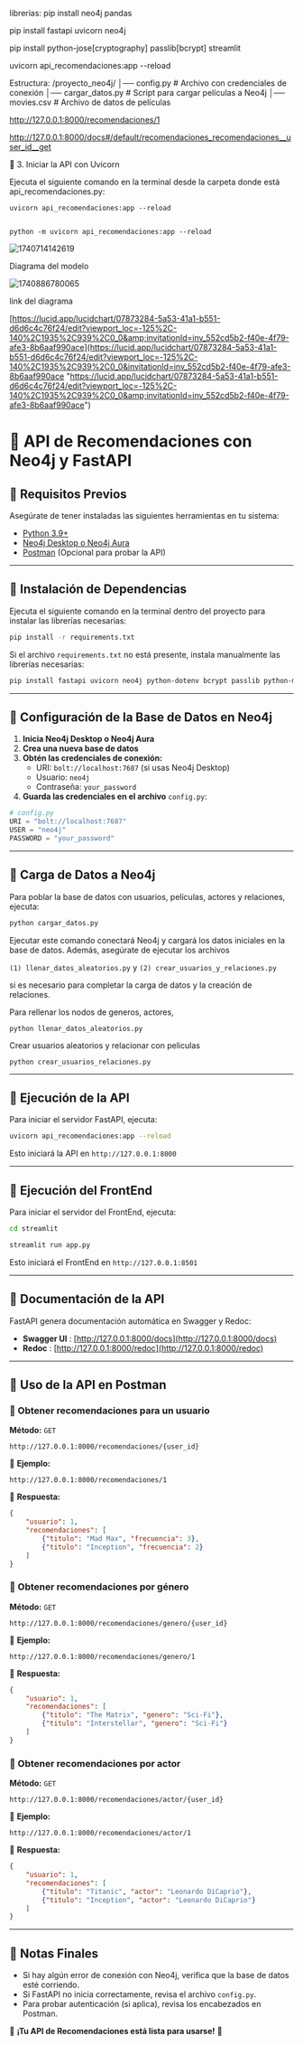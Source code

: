 librerias:
pip install neo4j pandas

pip install fastapi uvicorn neo4j

pip install python-jose[cryptography] passlib[bcrypt] streamlit

uvicorn api_recomendaciones:app --reload

Estructura:
/proyecto_neo4j/
│── config.py          # Archivo con credenciales de conexión
│── cargar_datos.py    # Script para cargar películas a Neo4j
│── movies.csv         # Archivo de datos de películas

http://127.0.0.1:8000/recomendaciones/1

http://127.0.0.1:8000/docs#/default/recomendaciones_recomendaciones__user_id__get



📌 3. Iniciar la API con Uvicorn

Ejecuta el siguiente comando en la terminal desde la carpeta donde está api_recomendaciones.py:

    uvicorn api_recomendaciones:app --reload


    python -m uvicorn api_recomendaciones:app --reload



![1740714142619](image/README/1740714142619.png)




Diagrama del modelo

![1740886780065](image/README/1740886780065.png)

link del diagrama

[https://lucid.app/lucidchart/07873284-5a53-41a1-b551-d6d6c4c76f24/edit?viewport_loc=-125%2C-140%2C1935%2C939%2C0_0&amp;invitationId=inv_552cd5b2-f40e-4f79-afe3-8b6aaf990ace](https://lucid.app/lucidchart/07873284-5a53-41a1-b551-d6d6c4c76f24/edit?viewport_loc=-125%2C-140%2C1935%2C939%2C0_0&invitationId=inv_552cd5b2-f40e-4f79-afe3-8b6aaf990ace "https://lucid.app/lucidchart/07873284-5a53-41a1-b551-d6d6c4c76f24/edit?viewport_loc=-125%2C-140%2C1935%2C939%2C0_0&amp;invitationId=inv_552cd5b2-f40e-4f79-afe3-8b6aaf990ace")

# 📌 API de Recomendaciones con Neo4j y FastAPI

## 📌 Requisitos Previos

Asegúrate de tener instaladas las siguientes herramientas en tu sistema:

* [Python 3.9+](https://www.python.org/downloads/)
* [Neo4j Desktop o Neo4j Aura](https://neo4j.com/download/)
* [Postman](https://www.postman.com/downloads/) (Opcional para probar la API)

---

## 📌 Instalación de Dependencias

Ejecuta el siguiente comando en la terminal dentro del proyecto para instalar las librerías necesarias:

```bash
pip install -r requirements.txt
```

Si el archivo `requirements.txt` no está presente, instala manualmente las librerías necesarias:

```bash
pip install fastapi uvicorn neo4j python-dotenv bcrypt passlib python-multipart
```

---

## 📌 Configuración de la Base de Datos en Neo4j

1. **Inicia Neo4j Desktop o Neo4j Aura**
2. **Crea una nueva base de datos**
3. **Obtén las credenciales de conexión:**
   * URI: `bolt://localhost:7687` (si usas Neo4j Desktop)
   * Usuario: `neo4j`
   * Contraseña: `your_password`
4. **Guarda las credenciales en el archivo** `config.py`:

```python
# config.py
URI = "bolt://localhost:7687"
USER = "neo4j"
PASSWORD = "your_password"
```

---

## 📌 Carga de Datos a Neo4j

Para poblar la base de datos con usuarios, películas, actores y relaciones, ejecuta:

```bash
python cargar_datos.py
```

Ejecutar este comando conectará Neo4j y cargará los datos iniciales en la base de datos. Además, asegúrate de ejecutar los archivos 

`(1) llenar_datos_aleatorios.py` y `(2) crear_usuarios_y_relaciones.py` 

si es necesario para completar la carga de datos y la creación de relaciones.

Para  rellenar los nodos de generos, actores, 

```
python llenar_datos_aleatorios.py
```

Crear usuarios aleatorios y relacionar con peliculas

```
python crear_usuarios_relaciones.py
```

---





## 📌 Ejecución de la API

Para iniciar el servidor FastAPI, ejecuta:

```bash
uvicorn api_recomendaciones:app --reload
```

Esto iniciará la API en `http://127.0.0.1:8000`

---



## 📌 Ejecución del FrontEnd
Para iniciar el servidor del FrontEnd, ejecuta:

```bash
cd streamlit
```
```bash
streamlit run app.py
```

Esto iniciará el FrontEnd en `http://127.0.0.1:8501`

---


## 📌 Documentación de la API

FastAPI genera documentación automática en Swagger y Redoc:

* **Swagger UI** : [http://127.0.0.1:8000/docs](http://127.0.0.1:8000/docs)
* **Redoc** : [http://127.0.0.1:8000/redoc](http://127.0.0.1:8000/redoc)

---

## 📌 Uso de la API en Postman

### 🔹 Obtener recomendaciones para un usuario

**Método:** `GET`

```http
http://127.0.0.1:8000/recomendaciones/{user_id}
```

📌 **Ejemplo:**

```http
http://127.0.0.1:8000/recomendaciones/1
```

📌 **Respuesta:**

```json
{
    "usuario": 1,
    "recomendaciones": [
        {"titulo": "Mad Max", "frecuencia": 3},
        {"titulo": "Inception", "frecuencia": 2}
    ]
}
```

### 🔹 Obtener recomendaciones por género

**Método:** `GET`

```http
http://127.0.0.1:8000/recomendaciones/genero/{user_id}
```

📌 **Ejemplo:**

```http
http://127.0.0.1:8000/recomendaciones/genero/1
```

📌 **Respuesta:**

```json
{
    "usuario": 1,
    "recomendaciones": [
        {"titulo": "The Matrix", "genero": "Sci-Fi"},
        {"titulo": "Interstellar", "genero": "Sci-Fi"}
    ]
}
```

### 🔹 Obtener recomendaciones por actor

**Método:** `GET`

```http
http://127.0.0.1:8000/recomendaciones/actor/{user_id}
```

📌 **Ejemplo:**

```http
http://127.0.0.1:8000/recomendaciones/actor/1
```

📌 **Respuesta:**

```json
{
    "usuario": 1,
    "recomendaciones": [
        {"titulo": "Titanic", "actor": "Leonardo DiCaprio"},
        {"titulo": "Inception", "actor": "Leonardo DiCaprio"}
    ]
}
```

---

## 📌 Notas Finales

* Si hay algún error de conexión con Neo4j, verifica que la base de datos esté corriendo.
* Si FastAPI no inicia correctamente, revisa el archivo `config.py`.
* Para probar autenticación (si aplica), revisa los encabezados en Postman.

🚀 **¡Tu API de Recomendaciones está lista para usarse!** 🚀
